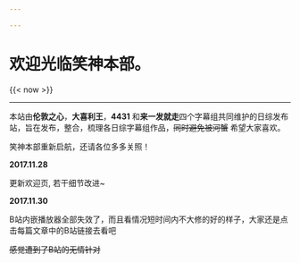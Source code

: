 ```yaml
---

---
```


# 欢迎光临笑神本部。

{{< now >}}

***


本站由**伦敦之心**，**大喜利王**，**4431** 和**来一发就走**四个字幕组共同维护的日综发布站，旨在发布，整合，梳理各日综字幕组作品，~~同时避免被河蟹~~ 希望大家喜欢。

笑神本部重新启航，还请各位多多关照！

**2017.11.28**

更新欢迎页, 若干细节改进~

**2017.11.30**

B站内嵌播放器全部失效了，而且看情况短时间内不大修的好的样子，大家还是点击每篇文章中的B站链接去看吧

~~感觉遭到了B站的无情针对~~
